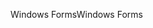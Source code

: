 <span data-ttu-id="68811-101">Windows Forms</span><span class="sxs-lookup"><span data-stu-id="68811-101">Windows Forms</span></span>
